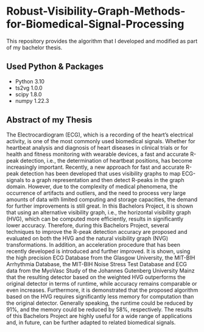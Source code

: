 # Robust-Visibility-Graph-Methods-for-Biomedical-Signal-Processing
This repository provides the algorithm that I developed and modified as part of my bachelor thesis.

## Used Python & Packages
- Python 3.10
- ts2vg 1.0.0
- scipy 1.8.0
- numpy 1.22.3

## Abstract of my Thesis
The Electrocardiogram (ECG), which is a recording of the heart’s electrical activity, is one of the most commonly
used biomedical signals. Whether for heartbeat analysis and diagnosis of heart diseases in clinical trials or
for health and fitness monitoring with wearable devices, a fast and accurate R-peak detection, i.e., the
determination of heartbeat positions, has become increasingly important. Recently, a new approach for fast
and accurate R-peak detection has been developed that uses visibility graphs to map ECG-signals to a graph
representation and then detect R-peaks in the graph domain. However, due to the complexity of medical
phenomena, the occurrence of artifacts and outliers, and the need to process very large amounts of data
with limited computing and storage capacities, the demand for further improvements is still great. In this
Bachelors Project, it is shown that using an alternative visibility graph, i.e., the horizontal visibility graph
(HVG), which can be computed more efficiently, results in significantly lower accuracy. Therefore, during this
Bachelors Project, several techniques to improve the R-peak detection accuracy are proposed and evaluated on
both the HVG and the natural visibility graph (NVG) transformations. In addition, an acceleration procedure
that has been recently developed is introduced and further improved. It is shown, using the high precision
ECG Database from the Glasgow University, the MIT-BIH Arrhythmia Database, the MIT-BIH Noise Stress
Test Database and ECG data from the MyoVasc Study of the Johannes Gutenberg University Mainz that the
resulting detector based on the weighted HVG outperforms the original detector in terms of runtime, while
accuracy remains comparable or even increases. Furthermore, it is demonstrated that the proposed algorithm
based on the HVG requires significantly less memory for computation than the original detector. Generally
speaking, the runtime could be reduced by 91%, and the memory could be reduced by 58%, respectively. The
results of this Bachelors Project are highly useful for a wide range of applications and, in future, can be further
adapted to related biomedical signals.
